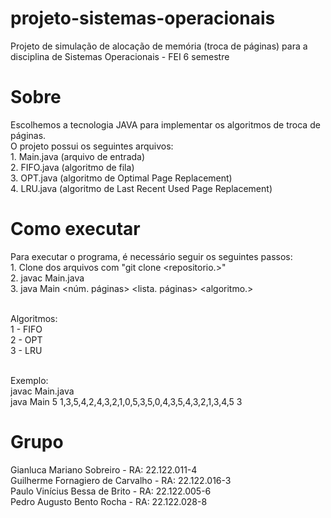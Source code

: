 # projeto-sistemas-operacionais
Projeto de simulação de alocação de memória (troca de páginas) para a disciplina de Sistemas Operacionais - FEI 6 semestre

# Sobre
Escolhemos a tecnologia JAVA para implementar os algoritmos de troca de páginas. <br>
O projeto possui os seguintes arquivos: <br>
    1. Main.java (arquivo de entrada) <br>
    2. FIFO.java (algoritmo de fila) <br>
    3. OPT.java (algoritmo de Optimal Page Replacement) <br>
    4. LRU.java (algoritmo de Last Recent Used Page Replacement) <br>

# Como executar
Para executar o programa, é necessário seguir os seguintes passos: <br>
    1. Clone dos arquivos com "git clone <repositorio.>" <br>
    2. javac Main.java <br>
    3. java Main <núm. páginas> <lista. páginas> <algoritmo.> <br> <br>

Algoritmos: <br>
    1 - FIFO <br>
    2 - OPT <br>
    3 - LRU <br> <br>

Exemplo: <br>
    javac Main.java <br>
    java Main 5 1,3,5,4,2,4,3,2,1,0,5,3,5,0,4,3,5,4,3,2,1,3,4,5 3 <br>

# Grupo
Gianluca Mariano Sobreiro        - RA: 22.122.011-4 <br>
Guilherme Fornagiero de Carvalho - RA: 22.122.016-3 <br>
Paulo Vinícius Bessa de Brito    - RA: 22.122.005-6 <br>
Pedro Augusto Bento Rocha        - RA: 22.122.028-8
